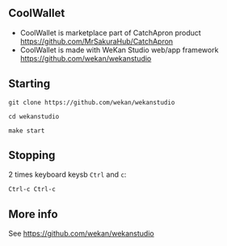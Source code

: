 ## CoolWallet

- CoolWallet is marketplace part of CatchApron product https://github.com/MrSakuraHub/CatchApron
- CoolWallet is made with WeKan Studio web/app framework https://github.com/wekan/wekanstudio

## Starting

```
git clone https://github.com/wekan/wekanstudio

cd wekanstudio

make start
```

## Stopping

2 times keyboard keysb `Ctrl` and `c`:

```
Ctrl-c Ctrl-c
```

## More info

See https://github.com/wekan/wekanstudio
